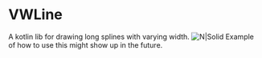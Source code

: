 # VWLine

A kotlin lib for drawing long splines with varying width.
![N|Solid](https://github.com/carlemil/VWLine/blob/main/readme-img/che.png?raw=true)
Example of how to use this might show up in the future.
